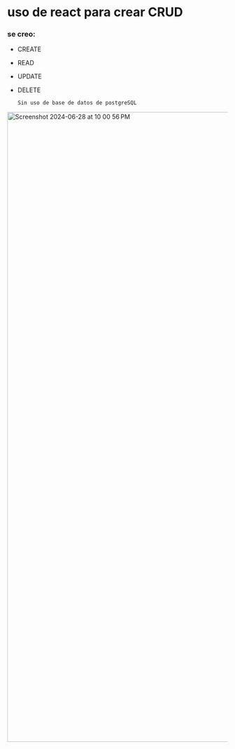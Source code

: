 # uso de react para crear CRUD

### se creo:

- CREATE
- READ
- UPDATE
- DELETE

  `Sin uso de base de datos de postgreSQL`

<img width="1437" alt="Screenshot 2024-06-28 at 10 00 56 PM" src="https://github.com/GianfrancoD/reactCRUD-sin-DB/assets/54215271/af5e1ba9-7516-42b7-a0b3-9faefa94c458">
